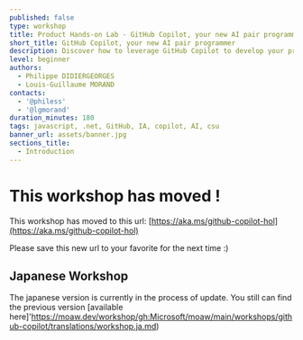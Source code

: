 ```yaml
---
published: false
type: workshop
title: Product Hands-on Lab - GitHub Copilot, your new AI pair programmer  
short_title: GitHub Copilot, your new AI pair programmer
description: Discover how to leverage GitHub Copilot to develop your project
level: beginner
authors:
  - Philippe DIDIERGEORGES
  - Louis-Guillaume MORAND
contacts:
  - '@philess'
  - '@lgmorand'
duration_minutes: 180
tags: javascript, .net, GitHub, IA, copilot, AI, csu
banner_url: assets/banner.jpg 
sections_title:
  - Introduction
---
```


# This workshop has moved !

This workshop has moved to this url: [https://aka.ms/github-copilot-hol](https://aka.ms/github-copilot-hol)

Please save this new url to your favorite for the next time :)

## Japanese Workshop

The japanese version is currently in the process of update. You still can find the previous version [available here]'https://moaw.dev/workshop/gh:Microsoft/moaw/main/workshops/github-copilot/translations/workshop.ja.md)
